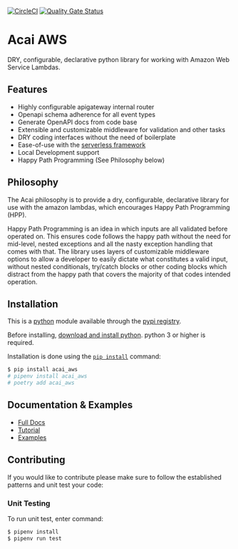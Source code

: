 [![CircleCI](https://circleci.com/gh/syngenta/acai-python.svg?style=shield)](https://circleci.com/gh/syngenta/acai-python)
[![Quality Gate Status](https://sonarcloud.io/api/project_badges/measure?project=syngenta_acai-python&metric=alert_status)](https://sonarcloud.io/summary/new_code?id=syngenta_acai-python)

# Acai AWS
DRY, configurable, declarative python library for working with Amazon Web Service Lambdas.

## Features
* Highly configurable apigateway internal router
* Openapi schema adherence for all event types
* Generate OpenAPI docs from code base
* Extensible and customizable middleware for validation and other tasks
* DRY coding interfaces without the need of boilerplate
* Ease-of-use with the [serverless framework](https://www.serverless.com/)
* Local Development support
* Happy Path Programming (See Philosophy below)

## Philosophy

The Acai philosophy is to provide a dry, configurable, declarative library for use with the amazon lambdas, which encourages Happy Path Programming (HPP).

Happy Path Programming is an idea in which inputs are all validated before operated on. This ensures code follows the happy path without the need for mid-level, nested exceptions and all the nasty exception handling that comes with that. The library uses layers of customizable middleware options to allow a developer to easily dictate what constitutes a valid input, without nested conditionals, try/catch blocks or other coding blocks which distract from the happy path that covers the majority of that codes intended operation.

## Installation

This is a [python](https://www.python.org/) module available through the
[pypi registry](https://pypi.org).

Before installing, [download and install python](https://www.python.org/downloads/).
python 3 or higher is required.


Installation is done using the
[`pip install`](https://packaging.python.org/tutorials/installing-packages/) command:

```bash
$ pip install acai_aws
# pipenv install acai_aws
# poetry add acai_aws
```
## Documentation & Examples

* [Full Docs](https://syngenta.github.io/acai-python-docs/)
* [Tutorial](https://syngenta.github.io/acai-python-docs/)
* [Examples](https://github.com/syngenta/acai-python-docs/blob/main/examples/)


## Contributing

If you would like to contribute please make sure to follow the established patterns and unit test your code:

### Unit Testing

To run unit test, enter command:
```bash
$ pipenv install
$ pipenv run test
```
